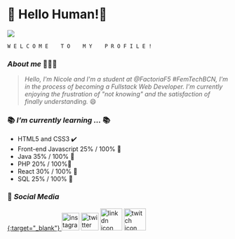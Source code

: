 # 👋 Hello Human!👾


![](https://i.imgur.com/zGz6Djz.gif)

    W E L C O M E    T O    M Y    P R O F I L E !   
### *About me* 👩🏻‍💻
> *Hello, I'm Nicole and I'm a student at @FactoriaF5 #FemTechBCN, I'm in the process of becoming a Fullstack Web Developer. I'm currently enjoying the frustration of "not knowing" and the satisfaction of finally understanding.* 😄

### 📚 *I’m currently learning ...* 📚
-  HTML5 and CSS3 ✔️
- Front-end Javascript 25% / 100% 📝️ 
- Java 35% / 100% 📝️
- PHP 20% / 100%📝
- React 30% / 100% 📝
- SQL 25% / 100% 📝

### 📱 *Social Media*
<a href="https://instagram.com/maviem13" target="_blank">{:target="_blank"} <img src="https://i.imgur.com/srDXF9b.png"
alt="instagram icn" height="40" width="40"/></a>
<a href="https://twitter.com/MarvieNicole2/" target="_blank"><img src="https://i.imgur.com/ImIuJoi.png"
alt="twitter icn" height="40" width="40"/></a>
<a href="https://www.linkedin.com/in/marvie-nicole-uy-281b65171/"  target="_blank"><img src="https://i.imgur.com/bPt2pH3.png"
alt="linkdn icon" height="50" width="50"/></a>
<a href="https://www.twitch.tv/mabi_sama"  target="_blank"> <img src="https://i.imgur.com/gBUbxTM.png"
alt="twitch icon" height="50" width="50"/></a>

     

